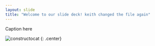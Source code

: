 ```yaml
---
layout: slide
title: "Welcome to our slide deck! keith changed the file again"
---
```


Caption here

![constructocat](https://octodex.github.com/images/constructocat2.jpg)
{: .center}

